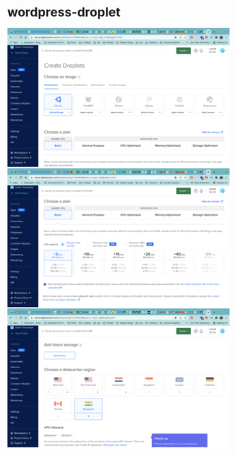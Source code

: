# wordpress-droplet



<img src="https://github.com/harsh6768/wordpress-droplet/blob/main/Screenshots/Screenshot%202022-02-01%20at%206.22.53%20PM.png"/>

<img src="https://github.com/harsh6768/wordpress-droplet/blob/main/Screenshots/Screenshot%202022-02-01%20at%206.23.16%20PM.png"/>


<img src="https://github.com/harsh6768/wordpress-droplet/blob/main/Screenshots/Screenshot%202022-02-01%20at%206.23.28%20PM.png"/>
